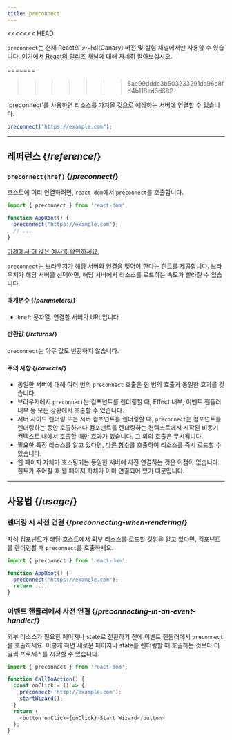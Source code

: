 ```yaml
---
title: preconnect
---
```


<<<<<<< HEAD
<Canary>

`preconnect`는 현재 React의 카나리(Canary) 버전 및 실험 채널에서만 사용할 수 있습니다. 여기에서 [React의 릴리즈 채널](/community/versioning-policy#all-release-channels)에 대해 자세히 알아보십시오.

</Canary>

=======
>>>>>>> 6ae99dddc3b503233291da96e8fd4b118ed6d682
<Intro>

'preconnect'를 사용하면 리소스를 가져올 것으로 예상하는 서버에 연결할 수 있습니다.

```js
preconnect("https://example.com");
```

</Intro>

<InlineToc />

---

## 레퍼런스 {/*reference*/}

### `preconnect(href)` {/*preconnect*/}

호스트에 미리 연결하려면, `react-dom`에서 `preconnect`를 호출합니다.

```js
import { preconnect } from 'react-dom';

function AppRoot() {
  preconnect("https://example.com");
  // ...
}

```

[아래에서 더 많은 예시를 확인하세요.](#usage)

`preconnect`는 브라우저가 해당 서버와 연결을 맺어야 한다는 힌트를 제공합니다. 브라우저가 해당 서버를 선택하면, 해당 서버에서 리소스를 로드하는 속도가 빨라질 수 있습니다.

#### 매개변수 {/*parameters*/}

* `href`: 문자열. 연결할 서버의 URL입니다.


#### 반환값 {/*returns*/}

`preconnect`는 아무 값도 반환하지 않습니다.

#### 주의 사항 {/*caveats*/}

* 동일한 서버에 대해 여러 번의 `preconnect` 호출은 한 번의 호출과 동일한 효과를 갖습니다.
* 브라우저에서 `preconnect`는 컴포넌트를 렌더링할 때, Effect 내부, 이벤트 핸들러 내부 등 모든 상황에서 호출할 수 있습니다.
* 서버 사이드 렌더링 또는 서버 컴포넌트를 렌더링할 때, `preconnect`는 컴포넌트를 렌더링하는 동안 호출하거나 컴포넌트를 렌더링하는 컨텍스트에서 시작된 비동기 컨텍스트 내에서 호출할 때만 효과가 있습니다. 그 외의 호출은 무시됩니다.
* 필요한 특정 리소스를 알고 있다면, [다른 함수](/reference/react-dom/#resource-preloading-apis)를 호출하여 리소스를 즉시 로드할 수 있습니다.
* 웹 페이지 자체가 호스팅되는 동일한 서버에 사전 연결하는 것은 이점이 없습니다. 힌트가 주어질 때 웹 페이지 자체가 이미 연결되어 있기 때문입니다.

---

## 사용법 {/*usage*/}

### 렌더링 시 사전 연결 {/*preconnecting-when-rendering*/}

자식 컴포넌트가 해당 호스트에서 외부 리소스를 로드할 것임을 알고 있다면, 컴포넌트를 렌더링할 때 `preconnect`를 호출하세요.

```js
import { preconnect } from 'react-dom';

function AppRoot() {
  preconnect("https://example.com");
  return ...;
}
```

### 이벤트 핸들러에서 사전 연결 {/*preconnecting-in-an-event-handler*/}

외부 리소스가 필요한 페이지나 state로 전환하기 전에 이벤트 핸들러에서 `preconnect`를 호출하세요. 이렇게 하면 새로운 페이지나 state를 렌더링할 때 호출하는 것보다 더 일찍 프로세스를 시작할 수 있습니다.

```js
import { preconnect } from 'react-dom';

function CallToAction() {
  const onClick = () => {
    preconnect('http://example.com');
    startWizard();
  }
  return (
    <button onClick={onClick}>Start Wizard</button>
  );
}
```

